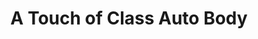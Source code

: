 ---
title: "A Touch of Class Auto Body"
url: /battle-ground/a-touch-of-class-auto-body/
shop: Autowerkstatt
---